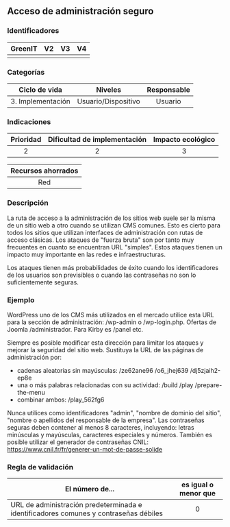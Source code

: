 ## Acceso de administración seguro

 ### Identificadores

 | GreenIT | V2 | V3 | V4 |
 | :-----: | :-: | :-: | :-: |
 | | | | |

 ### Categorías

 | Ciclo de vida | Niveles | Responsable |
 | :-----------------------: | :---------: | :---------: |
 | 3. Implementación | Usuario/Dispositivo | Usuario |

 ### Indicaciones

 | Prioridad | Dificultad de implementación | Impacto ecológico |
 | :------: | :----------------------: | :-----------------------: |
 | 2 | 2 | 3 |

 | Recursos ahorrados |
 | :-------------: |
 | Red |

 ### Descripción

La ruta de acceso a la administración de los sitios web suele ser la misma de un sitio web a otro cuando se utilizan CMS comunes.
Esto es cierto para todos los sitios que utilizan interfaces de administración con rutas de acceso clásicas. Los ataques de 
"fuerza bruta" son por tanto muy frecuentes en cuanto se encuentran URL "simples". Estos ataques tienen un impacto muy importante en las redes e infraestructuras.

Los ataques tienen más probabilidades de éxito cuando los identificadores de los usuarios son previsibles o cuando las contraseñas no son lo suficientemente seguras.

 ### Ejemplo

 WordPress uno de los CMS más utilizados en el mercado utilice esta URL para la sección de administración: /wp-admin o /wp-login.php. Ofertas de Joomla /administrador. Para Kirby es /panel etc.

Siempre es posible modificar esta dirección para limitar los ataques y mejorar la seguridad del sitio web. Sustituya la URL de las páginas de administración por:

 - cadenas aleatorias sin mayúsculas: /ze62ane96 /o6_jhej639 /dj5zjaih2-ep8e
 - una o más palabras relacionadas con su actividad: /build /play /prepare-the-menu
 - combinar ambos: /play_562fg6

 Nunca utilices como identificadores "admin", "nombre de dominio del sitio", "nombre o apellidos del responsable de la empresa". 
 Las contraseñas seguras deben contener al menos 8 caracteres, incluyendo: letras minúsculas y mayúsculas, caracteres especiales y números. 
 También es posible utilizar el generador de contraseñas CNIL: https://www.cnil.fr/fr/generer-un-mot-de-passe-solide


 ### Regla de validación

 | El número de... | es igual o menor que |
 | -------------------------------------------------------------------- | :----------------------: |
 | URL de administración predeterminada e identificadores comunes y contraseñas débiles | 0 |
